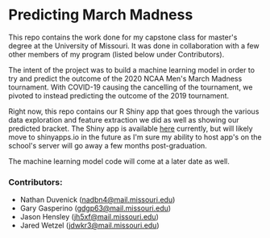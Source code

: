 # Predicting March Madness
This repo contains the work done for my capstone class for master's degree at the University of Missouri. It was done in collaboration with a few other members of my program (listed below under Contributors).

The intent of the project was to build a machine learning model in order to try and predict the outcome of the 2020 NCAA Men's March Madness tournament. With COVID-19 causing the cancelling of the tournament, we pivoted to instead predicting the outcome of the 2019 tournament.

Right now, this repo contains our R Shiny app that goes through the various data exploration and feature extraction we did as well as showing our predicted bracket. The Shiny app is available [here](https://rshiny.dsa.missouri.edu/students/gdgp63/Capstone-Group-12/ShinyApp/) currently, but will likely move to shinyapps.io in the future as I'm sure my ability to host app's on the school's server will go away a few months post-graduation.

The machine learning model code will come at a later date as well.

### Contributors:
- Nathan Duvenick (nadbn4@mail.missouri.edu)
- Gary Gasperino (gdgp63@mail.missouri.edu)
- Jason Hensley (jh5xf@mail.missouri.edu)
- Jared Wetzel (jdwkr3@mail.missouri.edu)
